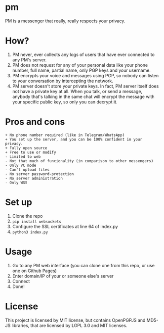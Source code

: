 # pm
PM is a messenger that really, really respects your privacy.

# How?
1. PM never, ever collects any logs of users that have ever connected to any PM's server.
2. PM does not request for any of your personal data like your phone number, full name, partial name, only PGP keys and your username.
3. PM encrypts your voice and messages using PGP, so nobody can listen to your conversation by intercepting the network.
4. PM server doesn't store your private keys. In fact, PM server itself does not have a private key at all. When you talk, or send a message, anybody that's talking in the same chat will encrypt the message with your specific public key, so only you can decrypt it.

# Pros and cons
```
+ No phone number required (like in Telegram/WhatsApp)
+ You set up the server, and you can be 100% confident in your privacy.
+ Fully open source
+ Free to use or modify
- Limited to web
- Not that much of funcionality (in comparison to other messengers)
- Only VC mode
- Can't upload files
- No server password-protection
- No server administration
- Only WSS
```

# Set up
1. Clone the repo
2. `pip install websockets`
3. Configure the SSL certificates at line 64 of index.py
4. `python3 index.py`

# Usage
1. Go to any PM web interface (you can clone one from this repo, or use one on Github Pages)
2. Enter domain/IP of your or someone else's server
3. Connect
4. Done!

# License
This project is licensed by MIT license, but contains OpenPGPJS and MD5-JS libraries, that are licensed by LGPL 3.0 and MIT licenses.

